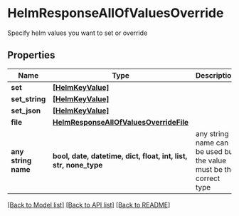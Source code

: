 # HelmResponseAllOfValuesOverride

Specify helm values you want to set or override 

## Properties
Name | Type | Description | Notes
------------ | ------------- | ------------- | -------------
**set** | [**[HelmKeyValue]**](HelmKeyValue.md) |  | [optional] 
**set_string** | [**[HelmKeyValue]**](HelmKeyValue.md) |  | [optional] 
**set_json** | [**[HelmKeyValue]**](HelmKeyValue.md) |  | [optional] 
**file** | [**HelmResponseAllOfValuesOverrideFile**](HelmResponseAllOfValuesOverrideFile.md) |  | [optional] 
**any string name** | **bool, date, datetime, dict, float, int, list, str, none_type** | any string name can be used but the value must be the correct type | [optional]

[[Back to Model list]](../README.md#documentation-for-models) [[Back to API list]](../README.md#documentation-for-api-endpoints) [[Back to README]](../README.md)


